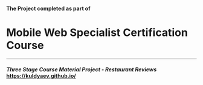 #### The Project completed as part of 
# Mobile Web Specialist Certification Course
---
#### _Three Stage Course Material Project - Restaurant Reviews_   https://kuldyaev.github.io/
